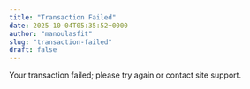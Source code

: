 ```yaml
---
title: "Transaction Failed"
date: 2025-10-04T05:35:52+0000
author: "manoulasfit"
slug: "transaction-failed"
draft: false
---
```


Your transaction failed; please try again or contact site support.